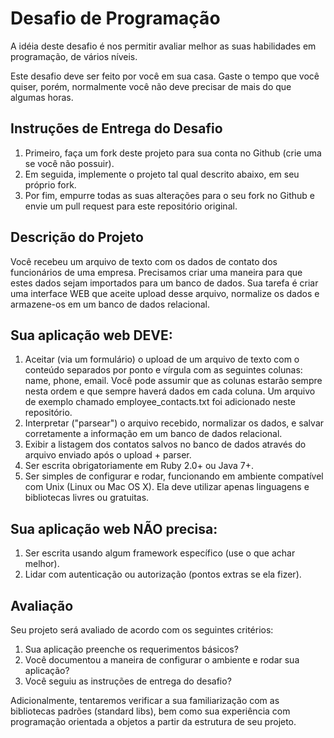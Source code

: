 # Desafio de Programação
A idéia deste desafio é nos permitir avaliar melhor as suas habilidades em programação, de vários níveis.

Este desafio deve ser feito por você em sua casa. Gaste o tempo que você quiser, porém, normalmente você não deve precisar de mais do que algumas horas.

## Instruções de Entrega do Desafio
1. Primeiro, faça um fork deste projeto para sua conta no Github (crie uma se você não possuir).
2. Em seguida, implemente o projeto tal qual descrito abaixo, em seu próprio fork.
3. Por fim, empurre todas as suas alterações para o seu fork no Github e envie um pull request para este repositório original.

## Descrição do Projeto
Você recebeu um arquivo de texto com os dados de contato dos funcionários de uma empresa. Precisamos criar uma maneira para que estes dados sejam importados para um banco de dados. Sua tarefa é criar uma interface WEB que aceite upload desse arquivo, normalize os dados e armazene-os em um banco de dados relacional.

## Sua aplicação web DEVE:

1. Aceitar (via um formulário) o upload de um arquivo de texto com o conteúdo separados por ponto e vírgula com as seguintes colunas: name, phone, email. Você pode assumir que as colunas estarão sempre nesta ordem e que sempre haverá dados em cada coluna. Um arquivo de exemplo chamado employee_contacts.txt foi adicionado neste repositório.
2. Interpretar ("parsear") o arquivo recebido, normalizar os dados, e salvar corretamente a informação em um banco de dados relacional.
3. Exibir a listagem dos contatos salvos no banco de dados através do arquivo enviado após o upload + parser.
4. Ser escrita obrigatoriamente em Ruby 2.0+ ou Java 7+.
5. Ser simples de configurar e rodar, funcionando em ambiente compatível com Unix (Linux ou Mac OS X). Ela deve utilizar apenas linguagens e bibliotecas livres ou gratuitas.

## Sua aplicação web NÃO precisa:

1. Ser escrita usando algum framework específico (use o que achar melhor).
2. Lidar com autenticação ou autorização (pontos extras se ela fizer).

## Avaliação
Seu projeto será avaliado de acordo com os seguintes critérios:

1. Sua aplicação preenche os requerimentos básicos?
2. Você documentou a maneira de configurar o ambiente e rodar sua aplicação?
3. Você seguiu as instruções de entrega do desafio?

Adicionalmente, tentaremos verificar a sua familiarização com as bibliotecas padrões (standard libs), bem como sua experiência com programação orientada a objetos a partir da estrutura de seu projeto.
